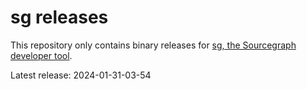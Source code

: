 # sg releases

This repository only contains binary releases for [sg, the Sourcegraph developer tool](https://github.com/sourcegraph/sourcegraph/tree/main/dev/sg#readme).

Latest release: 2024-01-31-03-54
